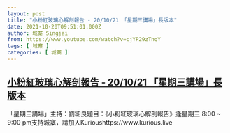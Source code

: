 ```yaml
---
layout: post
title: "小粉紅玻璃心解剖報告 - 20/10/21 「星期三講場」長版本"
date: 2021-10-20T09:51:01.000Z
author: 城寨 Singjai
from: https://www.youtube.com/watch?v=cjYP29zTnqY
tags: [ 城寨 ]
categories: [ 城寨 ]
---
```

<!--1634723461000-->
[小粉紅玻璃心解剖報告 - 20/10/21 「星期三講場」長版本](https://www.youtube.com/watch?v=cjYP29zTnqY)
------

<div>
「星期三講場」主持：劉細良題目：《小粉紅玻璃心解剖報告》逢星期三 8:00 ~ 9:00 pm支持城寨，請加入Kurioushttps://www.kurious.live
</div>
